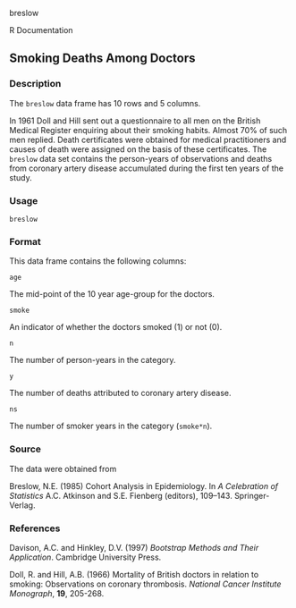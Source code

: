 breslow

R Documentation

##  Smoking Deaths Among Doctors

### Description

The `breslow` data frame has 10 rows and 5 columns.

In 1961 Doll and Hill sent out a questionnaire to all men on the British
Medical Register enquiring about their smoking habits. Almost 70% of such men
replied. Death certificates were obtained for medical practitioners and causes
of death were assigned on the basis of these certificates. The `breslow` data
set contains the person-years of observations and deaths from coronary artery
disease accumulated during the first ten years of the study.

### Usage

    
    breslow

### Format

This data frame contains the following columns:

`age`

The mid-point of the 10 year age-group for the doctors.

`smoke`

An indicator of whether the doctors smoked (1) or not (0).

`n`

The number of person-years in the category.

`y`

The number of deaths attributed to coronary artery disease.

`ns`

The number of smoker years in the category (`smoke*n`).

### Source

The data were obtained from

Breslow, N.E. (1985) Cohort Analysis in Epidemiology. In _A Celebration of
Statistics_ A.C. Atkinson and S.E. Fienberg (editors), 109–143. Springer-
Verlag.

### References

Davison, A.C. and Hinkley, D.V. (1997) _Bootstrap Methods and Their
Application_. Cambridge University Press.

Doll, R. and Hill, A.B. (1966) Mortality of British doctors in relation to
smoking: Observations on coronary thrombosis. _National Cancer Institute
Monograph_, **19**, 205-268.


